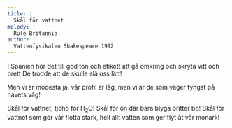 ```yaml
---
title: |
  Skål för vattnet
melody: |
  Rule Britannia
author: |
  Vattenfysikalen Shakespeare 1992
---
```

I Spanien hör det till god ton och etikett
att gå omkring och skryta vitt och brett
De trodde att de skulle slå oss lätt!

Men vi är modesta
ja, vår profil är låg,
men vi är de som väger tyngst på havets våg!

Skål för vattnet, tjoho för H$_2$O!
Skål för ön där bara blyga britter bo!
Skål för vattnet som gör vår flotta stark,
hell allt vatten som ger flyt åt vår monark!